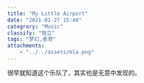 ```yaml
---
title: "My Little Airport"
date: "2021-01-27 15:48"
categrory: "Music"
classify: "独立"
tags: "梦幻,香港"
attachments:
    - "../../assets/mla.png"
---
```


很早就知道这个乐队了，其实也是无意中发现的。

<!-- <video src="https://video.weibo.com/show?fid=1034:4345508291116150"></video> -->